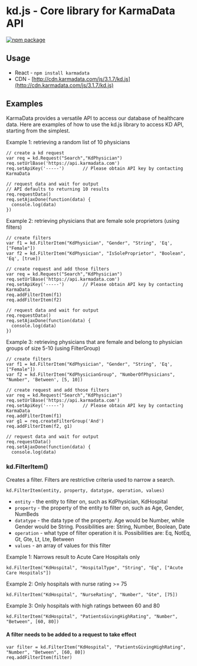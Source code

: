 # kd.js - Core library for KarmaData API
[![npm package](https://nodei.co/npm/karmadata.png?downloads=true&downloadRank=true&stars=true)](https://nodei.co/npm/karmadata/)


## Usage
* React - `npm install karmadata`
* CDN - [http://cdn.karmadata.com/js/3.1.7/kd.js](http://cdn.karmadata.com/js/3.1.7/kd.js)


## Examples
KarmaData provides a versatile API to access our database of healthcare data. Here are examples of how to use the kd.js library to access KD API, starting from the simplest.

Example 1: retrieving a random list of 10 physicians
  
    // create a kd request
    var req = kd.Request("Search","KdPhysician")
    req.setUrlBase('https://api.karmadata.com')
    req.setApiKey('-----')       // Please obtain API key by contacting KarmaData
    
    // request data and wait for output
    // API defaults to returning 10 results
    req.requestData()
    req.setAjaxDone(function(data) {
      console.log(data)
    })

Example 2: retrieving physicians that are female sole proprietors (using filters)

    // create filters
    var f1 = kd.FilterItem("KdPhysician", "Gender", "String", 'Eq', ["Female"])
    var f2 = kd.FilterItem("KdPhysician", "IsSoleProprietor", "Boolean", 'Eq', [true])
  
    // create request and add those filters
    var req = kd.Request("Search","KdPhysician")
    req.setUrlBase('https://api.karmadata.com')
    req.setApiKey('-----')       // Please obtain API key by contacting KarmaData
    req.addFilterItem(f1)
    req.addFilterItem(f2)
    
    // request data and wait for output
    req.requestData()
    req.setAjaxDone(function(data) {
      console.log(data)
    })
    
Example 3: retrieving physicians that are female and belong to physician groups of size 5-10 (using FilterGroup)

    // create filters
    var f1 = kd.FilterItem("KdPhysician", "Gender", "String", 'Eq', ["Female"])
    var f2 = kd.FilterItem("KdPhysicianGroup", "NumberOfPhysicians", "Number", 'Between', [5, 10])
  
    // create request and add those filters
    var req = kd.Request("Search","KdPhysician")
    req.setUrlBase('https://api.karmadata.com')
    req.setApiKey('-----')       // Please obtain API key by contacting KarmaData
    req.addFilterItem(f1)
    var g1 = req.createFilterGroup('And')
    req.addFilterItem(f2, g1)
    
    // request data and wait for output
    req.requestData()
    req.setAjaxDone(function(data) {
      console.log(data)
### kd.FilterItem()
Creates a filter. Filters are restrictive criteria used to narrow a search.

`kd.FilterItem(entity, property, datatype, operation, values)`
* `entity` - the entity to filter on, such as KdPhysician, KdHospital
* `property` - the property of the entity to filter on, such as Age, Gender, NumBeds
* `datatype` - the data type of the property. Age would be Number, while Gender would be String. Possibilities are: String, Number, Boolean, Date
* `operation` - what type of filter operation it is. Possibilities are: Eq, NotEq, Gt, Gte, Lt, Lte, Between
* `values` - an array of values for this filter

Example 1: Narrows result to Acute Care Hospitals only

    kd.FilterItem("KdHospital", "HospitalType", "String", "Eq", ["Acute Care Hospitals"])

Example 2: Only hospitals with nurse rating >= 75

    kd.FilterItem("KdHospital", "NurseRating", "Number", "Gte", [75])

Example 3: Only hospitals with high ratings between 60 and 80

    kd.FilterItem("KdHospital", "PatientsGivingHighRating", "Number", "Between", [60, 80])

#### A filter needs to be added to a request to take effect

    var filter = kd.FilterItem("KdHospital", "PatientsGivingHighRating", "Number", "Between", [60, 80])
    req.addFilterItem(filter)

